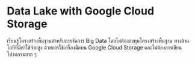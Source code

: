 # Data Lake with Google Cloud Storage

เรียนรู้โครงสร้างพื้นฐานสำหรับการจัดการ Big Data โดยไม่ต้องลงทุนโครงสร้างพื้นฐาน
ทางด้านไอทีที่มีค่าใช้จ่ายสูง ด้วยการใช้เครื่องมือบน Google Cloud Storage
และไม่ต้องการเขียนโปรแกรมยาก ๆ
